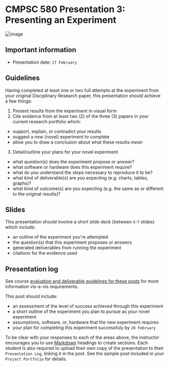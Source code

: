 # CMPSC 580 Presentation 3: Presenting an Experiment

![image](https://github.com/user-attachments/assets/d6a1cfbf-9e61-4e96-885b-e895076fa83d)

## Important information

* Presentation date: `17 February`

## Guidelines

Having completed at least one or two full attempts at the experiment from your original Disciplinary Research
paper, this presentation should achieve a few things:

1. Present results from the experiment in visual form
2. Cite evidence from at least two (2) of the three (3) papers in your current research portfolio which:
  - support, explain, or contradict your results
  - suggest a new (novel) experiment to complete
  - allow you to draw a conclusion about what these results _mean_
3. Detail/outline your plans for your novel experiment
  - what question(s) does the experiment propose or answer?
  - what software or hardware does this experiment require?
  - what do you understand the steps necessary to reproduce it to be?
  - what kind of deliverable(s) are you expecting (e.g. charts, tables, graphs)?
  - what kind of outcome(s) are you expecting (e.g. the same as or different to the original results)?

## Slides

This presentation should involve a short slide deck (between `5`-`7` slides) which include:

* an outline of the experiment you're attempted
* the question(s) that this experiment proposes or answers
* generated deliverables from running the experiment
* citations for the evidence used

## Presentation log

See course [evaluation and deliverable guidelines for these posts](https://github.com/allegheny-college-cmpsc-580-spring-2025/course-materials/blob/main/CODE_OF_CONDUCT.md#presentation-log) for more information vis-a-vis requirements.

This post should include:

* an assessment of the level of success achieved through this experiment
* a short outline of the experiment you plan to pursue as your novel experiment
* assumptions, software, or, hardware that the new experiment requires
* your plan for completing this experiment successfuly by `28 February`

To be clear with your responses to each of the areas above, the instructor encourages you to use [Markdown](https://github.com/adam-p/markdown-here/wiki/markdown-cheatsheet) headings to create sections.
Each student is also required to upload their own copy of the presentation to their `Presentation Log`, linking it in the post. See the
sample post included in your `Project Portfolio` for details.
